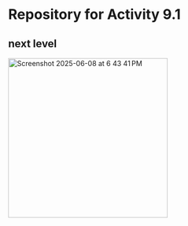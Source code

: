 # Repository for Activity 9.1
## next level

<img width="324" alt="Screenshot 2025-06-08 at 6 43 41 PM" src="https://github.com/user-attachments/assets/55cf4089-018a-4efa-9add-db06017df945" />
